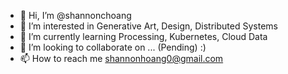 - 👋 Hi, I’m @shannonchoang
- 👀 I’m interested in Generative Art, Design, Distributed Systems
- 🌱 I’m currently learning Processing, Kubernetes, Cloud Data
- 💞️ I’m looking to collaborate on ... (Pending) :)
- 📫 How to reach me shannonhoang0@gmail.com

<!---
shannonchoang/shannonchoang is a ✨ special ✨ repository because its `README.md` (this file) appears on your GitHub profile.
You can click the Preview link to take a look at your changes.
--->
